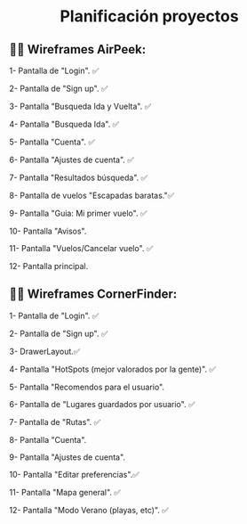 <h1 align="center"> Planificación proyectos</h1>

## 🤙🏻 Wireframes AirPeek:

1- Pantalla de "Login". ✅

2- Pantalla de "Sign up". ✅

3- Pantalla "Busqueda Ida y Vuelta". ✅

4- Pantalla "Busqueda Ida". ✅

5- Pantalla "Cuenta". ✅

6- Pantalla "Ajustes de cuenta". ✅

7- Pantalla "Resultados búsqueda". ✅

8- Pantalla de vuelos "Escapadas baratas."✅

9- Pantalla "Guia: Mi primer vuelo". ✅

10- Pantalla "Avisos".

11- Pantalla "Vuelos/Cancelar vuelo". ✅

12- Pantalla principal.


## 🤙🏻 Wireframes CornerFinder:

1- Pantalla de "Login". ✅

2- Pantalla de "Sign up". ✅

3- DrawerLayout.✅

4- Pantalla "HotSpots (mejor valorados por la gente)". ✅

5- Pantalla "Recomendos para el usuario".

6- Pantalla de "Lugares guardados por usuario". ✅

7- Pantalla de "Rutas". ✅

8- Pantalla "Cuenta".

9- Pantalla "Ajustes de cuenta".

10- Pantalla "Editar preferencias".✅

11- Pantalla "Mapa general". ✅

12- Pantalla "Modo Verano (playas, etc)". ✅

